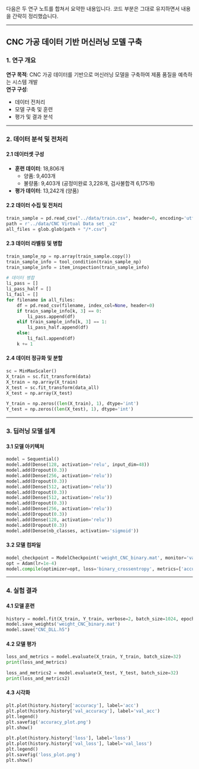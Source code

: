 다음은 두 연구 노트를 합쳐서 요약한 내용입니다. 코드 부분은 그대로 유지하면서 내용을 간략히 정리했습니다.

---

## CNC 가공 데이터 기반 머신러닝 모델 구축

### 1. 연구 개요

**연구 목적**: CNC 가공 데이터를 기반으로 머신러닝 모델을 구축하여 제품 품질을 예측하는 시스템 개발  
**연구 구성**:  
- 데이터 전처리  
- 모델 구축 및 훈련  
- 평가 및 결과 분석

---

### 2. 데이터 분석 및 전처리

#### 2.1 데이터셋 구성
- **훈련 데이터**: 18,806개  
  - 양품: 9,403개  
  - 불량품: 9,403개 (공정미완료 3,228개, 검사불합격 6,175개)
- **평가 데이터**: 13,242개 (양품)

#### 2.2 데이터 수집 및 전처리
```python
train_sample = pd.read_csv("../data/train.csv", header=0, encoding='utf-8')
path = r'../data/CNC Virtual Data set _v2'
all_files = glob.glob(path + "/*.csv")
```

#### 2.3 데이터 라벨링 및 병합
```python
train_sample_np = np.array(train_sample.copy())
train_sample_info = tool_condition(train_sample_np)
train_sample_info = item_inspection(train_sample_info)

# 데이터 병합
li_pass = []
li_pass_half = []
li_fail = []
for filename in all_files:
    df = pd.read_csv(filename, index_col=None, header=0)
    if train_sample_info[k, 3] == 0:
        li_pass.append(df)
    elif train_sample_info[k, 3] == 1:
        li_pass_half.append(df)
    else:
        li_fail.append(df)
    k += 1
```

#### 2.4 데이터 정규화 및 분할
```python
sc = MinMaxScaler()
X_train = sc.fit_transform(data)
X_train = np.array(X_train)
X_test = sc.fit_transform(data_all)
X_test = np.array(X_test)

Y_train = np.zeros((len(X_train), 1), dtype='int')
Y_test = np.zeros((len(X_test), 1), dtype='int')
```

---

### 3. 딥러닝 모델 설계

#### 3.1 모델 아키텍처
```python
model = Sequential()
model.add(Dense(128, activation='relu', input_dim=48))
model.add(Dropout(0.3))
model.add(Dense(256, activation='relu'))
model.add(Dropout(0.3))
model.add(Dense(512, activation='relu'))
model.add(Dropout(0.3))
model.add(Dense(512, activation='relu'))
model.add(Dropout(0.3))
model.add(Dense(256, activation='relu'))
model.add(Dropout(0.3))
model.add(Dense(128, activation='relu'))
model.add(Dropout(0.3))
model.add(Dense(nb_classes, activation='sigmoid'))
```

#### 3.2 모델 컴파일
```python
model_checkpoint = ModelCheckpoint('weight_CNC_binary.mat', monitor='val_acc', save_best_only=True)
opt = Adam(lr=1e-4)
model.compile(optimizer=opt, loss='binary_crossentropy', metrics=['accuracy'])
```

---

### 4. 실험 결과

#### 4.1 모델 훈련
```python
history = model.fit(X_train, Y_train, verbose=2, batch_size=1024, epochs=300, validation_split=0.1, shuffle=True, callbacks=[history])
model.save_weights('weight_CNC_binary.mat')
model.save("CNC_DLL.h5")
```

#### 4.2 모델 평가
```python
loss_and_metrics = model.evaluate(X_train, Y_train, batch_size=32)
print(loss_and_metrics)

loss_and_metrics2 = model.evaluate(X_test, Y_test, batch_size=32)
print(loss_and_metrics2)
```

#### 4.3 시각화
```python
plt.plot(history.history['accuracy'], label='acc')
plt.plot(history.history['val_accuracy'], label='val_acc')
plt.legend()
plt.savefig('accuracy_plot.png')
plt.show()

plt.plot(history.history['loss'], label='loss')
plt.plot(history.history['val_loss'], label='val_loss')
plt.legend()
plt.savefig('loss_plot.png')
plt.show()
```